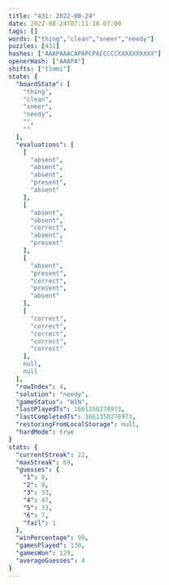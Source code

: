 ```yaml
---
title: "431: 2022-08-24"
date: 2022-08-24T07:11:18-07:00
tags: []
words: ["thing","clean","sneer","needy"]
puzzles: [431]
hashes: ["AAAPAAACAPAPCPACCCCCXXXXXXXXXX"]
openerHash: ["AAAPA"]
shifts: ["tlmmi"]
state: {
  "boardState": [
    "thing",
    "clean",
    "sneer",
    "needy",
    "",
    ""
  ],
  "evaluations": [
    [
      "absent",
      "absent",
      "absent",
      "present",
      "absent"
    ],
    [
      "absent",
      "absent",
      "correct",
      "absent",
      "present"
    ],
    [
      "absent",
      "present",
      "correct",
      "present",
      "absent"
    ],
    [
      "correct",
      "correct",
      "correct",
      "correct",
      "correct"
    ],
    null,
    null
  ],
  "rowIndex": 4,
  "solution": "needy",
  "gameStatus": "WIN",
  "lastPlayedTs": 1661350278973,
  "lastCompletedTs": 1661350278973,
  "restoringFromLocalStorage": null,
  "hardMode": true
}
stats: {
  "currentStreak": 22,
  "maxStreak": 69,
  "guesses": {
    "1": 0,
    "2": 9,
    "3": 33,
    "4": 47,
    "5": 33,
    "6": 7,
    "fail": 1
  },
  "winPercentage": 99,
  "gamesPlayed": 130,
  "gamesWon": 129,
  "averageGuesses": 4
}
---
```


<!-- more -->
